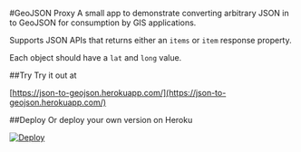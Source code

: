 #GeoJSON Proxy
A small app to demonstrate converting arbitrary JSON in to GeoJSON for consumption by GIS applications.

Supports JSON APIs that returns either an `items` or `item` response property. 

Each object should have a `lat` and `long` value.

##Try
Try it out at

[https://json-to-geojson.herokuapp.com/](https://json-to-geojson.herokuapp.com/)

##Deploy
Or deploy your own version on Heroku

[![Deploy](https://www.herokucdn.com/deploy/button.svg)](https://heroku.com/deploy)
